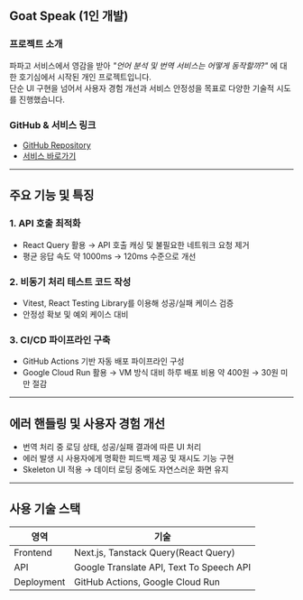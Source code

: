 ## Goat Speak (1인 개발)

### 프로젝트 소개
파파고 서비스에서 영감을 받아 *"언어 분석 및 번역 서비스는 어떻게 동작할까?"* 에 대한 호기심에서 시작된 개인 프로젝트입니다.  
단순 UI 구현을 넘어서 사용자 경험 개선과 서비스 안정성을 목표로 다양한 기술적 시도를 진행했습니다.

### GitHub & 서비스 링크
- [GitHub Repository](https://github.com/parkkunghyun/Next-Papago-speak)
- [서비스 바로가기](https://next-papago-speak-852089656314.us-central1.run.app/)

---

## 주요 기능 및 특징

### 1. API 호출 최적화
- React Query 활용 → API 호출 캐싱 및 불필요한 네트워크 요청 제거
- 평균 응답 속도 약 1000ms → 120ms 수준으로 개선

### 2. 비동기 처리 테스트 코드 작성
- Vitest, React Testing Library를 이용해 성공/실패 케이스 검증
- 안정성 확보 및 예외 케이스 대비

### 3. CI/CD 파이프라인 구축
- GitHub Actions 기반 자동 배포 파이프라인 구성
- Google Cloud Run 활용 → VM 방식 대비 하루 배포 비용 약 400원 → 30원 미만 절감

---

## 에러 핸들링 및 사용자 경험 개선

- 번역 처리 중 로딩 상태, 성공/실패 결과에 따른 UI 처리
- 에러 발생 시 사용자에게 명확한 피드백 제공 및 재시도 기능 구현
- Skeleton UI 적용 → 데이터 로딩 중에도 자연스러운 화면 유지

---

## 사용 기술 스택

| 영역 | 기술 |
|------|------|
| Frontend | Next.js, Tanstack Query(React Query) |
| API | Google Translate API, Text To Speech API |
| Deployment | GitHub Actions, Google Cloud Run |
